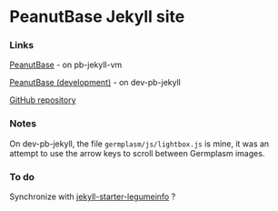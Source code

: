 # PeanutBase Jekyll site

### Links

[PeanutBase](https://www.peanutbase.org) - on pb-jekyll-vm

[PeanutBase (development)](https://dev.peanutbase.org) - on dev-pb-jekyll

[GitHub repository](https://github.com/PeanutBase/jekyll-peanutbase)

### Notes

On dev-pb-jekyll, the file `germplasm/js/lightbox.js` is mine,
it was an attempt to use the arrow keys to scroll between Germplasm images.

### To do

Synchronize with [jekyll-starter-legumeinfo](https://github.com/legumeinfo/jekyll-starter-legumeinfo) ?
